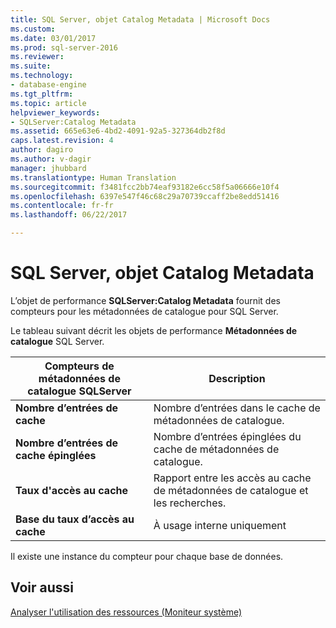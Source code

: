 ```yaml
---
title: SQL Server, objet Catalog Metadata | Microsoft Docs
ms.custom: 
ms.date: 03/01/2017
ms.prod: sql-server-2016
ms.reviewer: 
ms.suite: 
ms.technology:
- database-engine
ms.tgt_pltfrm: 
ms.topic: article
helpviewer_keywords:
- SQLServer:Catalog Metadata
ms.assetid: 665e63e6-4bd2-4091-92a5-327364db2f8d
caps.latest.revision: 4
author: dagiro
ms.author: v-dagir
manager: jhubbard
ms.translationtype: Human Translation
ms.sourcegitcommit: f3481fcc2bb74eaf93182e6cc58f5a06666e10f4
ms.openlocfilehash: 6397e547f46c68c29a70739ccaff2be8edd51416
ms.contentlocale: fr-fr
ms.lasthandoff: 06/22/2017

---
```

# <a name="sql-server-catalog-metadata-object"></a>SQL Server, objet Catalog Metadata
L’objet de performance **SQLServer:Catalog Metadata** fournit des compteurs pour les métadonnées de catalogue pour SQL Server.

Le tableau suivant décrit les objets de performance **Métadonnées de catalogue** SQL Server.


|**Compteurs de métadonnées de catalogue SQLServer**|Description|  
|-------------|-----------------|  
|**Nombre d’entrées de cache**|Nombre d’entrées dans le cache de métadonnées de catalogue.|
|**Nombre d’entrées de cache épinglées**|Nombre d’entrées épinglées du cache de métadonnées de catalogue.|
|**Taux d'accès au cache**|Rapport entre les accès au cache de métadonnées de catalogue et les recherches.|
|**Base du taux d’accès au cache**|À usage interne uniquement|

Il existe une instance du compteur pour chaque base de données.

## <a name="see-also"></a>Voir aussi  
[Analyser l'utilisation des ressources (Moniteur système)](../../relational-databases/performance-monitor/monitor-resource-usage-system-monitor.md)
